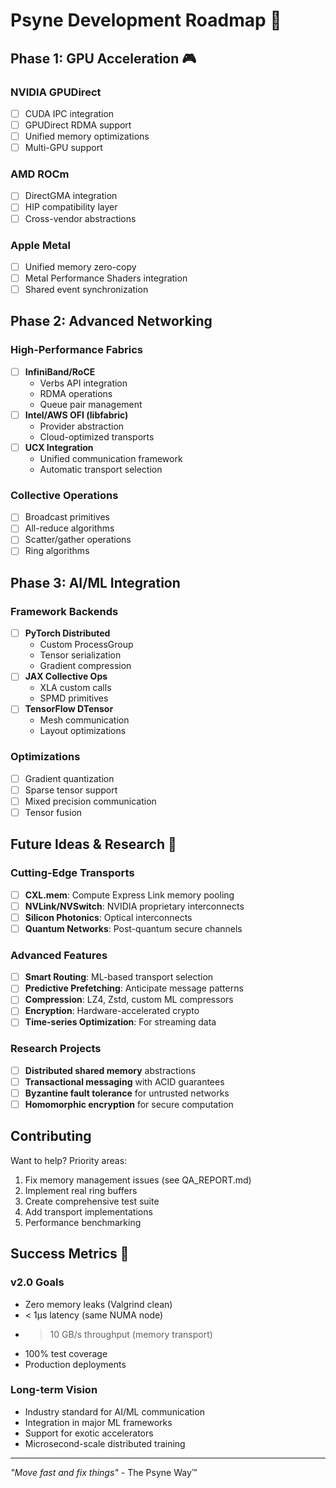 # Psyne Development Roadmap 🚀

## Phase 1: GPU Acceleration 🎮

### NVIDIA GPUDirect
- [ ] CUDA IPC integration
- [ ] GPUDirect RDMA support
- [ ] Unified memory optimizations
- [ ] Multi-GPU support

### AMD ROCm
- [ ] DirectGMA integration
- [ ] HIP compatibility layer
- [ ] Cross-vendor abstractions

### Apple Metal
- [ ] Unified memory zero-copy
- [ ] Metal Performance Shaders integration
- [ ] Shared event synchronization

## Phase 2: Advanced Networking

### High-Performance Fabrics
- [ ] **InfiniBand/RoCE**
  - Verbs API integration
  - RDMA operations
  - Queue pair management
- [ ] **Intel/AWS OFI (libfabric)**
  - Provider abstraction
  - Cloud-optimized transports
- [ ] **UCX Integration**
  - Unified communication framework
  - Automatic transport selection

### Collective Operations
- [ ] Broadcast primitives
- [ ] All-reduce algorithms
- [ ] Scatter/gather operations
- [ ] Ring algorithms

## Phase 3: AI/ML Integration

### Framework Backends
- [ ] **PyTorch Distributed**
  - Custom ProcessGroup
  - Tensor serialization
  - Gradient compression
- [ ] **JAX Collective Ops**
  - XLA custom calls
  - SPMD primitives
- [ ] **TensorFlow DTensor**
  - Mesh communication
  - Layout optimizations

### Optimizations
- [ ] Gradient quantization
- [ ] Sparse tensor support
- [ ] Mixed precision communication
- [ ] Tensor fusion

## Future Ideas & Research 🔮

### Cutting-Edge Transports
- [ ] **CXL.mem**: Compute Express Link memory pooling
- [ ] **NVLink/NVSwitch**: NVIDIA proprietary interconnects
- [ ] **Silicon Photonics**: Optical interconnects
- [ ] **Quantum Networks**: Post-quantum secure channels

### Advanced Features
- [ ] **Smart Routing**: ML-based transport selection
- [ ] **Predictive Prefetching**: Anticipate message patterns
- [ ] **Compression**: LZ4, Zstd, custom ML compressors
- [ ] **Encryption**: Hardware-accelerated crypto
- [ ] **Time-series Optimization**: For streaming data

### Research Projects
- [ ] **Distributed shared memory** abstractions
- [ ] **Transactional messaging** with ACID guarantees
- [ ] **Byzantine fault tolerance** for untrusted networks
- [ ] **Homomorphic encryption** for secure computation

## Contributing

Want to help? Priority areas:
1. Fix memory management issues (see QA_REPORT.md)
2. Implement real ring buffers
3. Create comprehensive test suite
4. Add transport implementations
5. Performance benchmarking

## Success Metrics 🎯

### v2.0 Goals
- Zero memory leaks (Valgrind clean)
- < 1μs latency (same NUMA node)
- > 10 GB/s throughput (memory transport)
- 100% test coverage
- Production deployments

### Long-term Vision
- Industry standard for AI/ML communication
- Integration in major ML frameworks
- Support for exotic accelerators
- Microsecond-scale distributed training

---

*"Move fast and fix things"* - The Psyne Way™